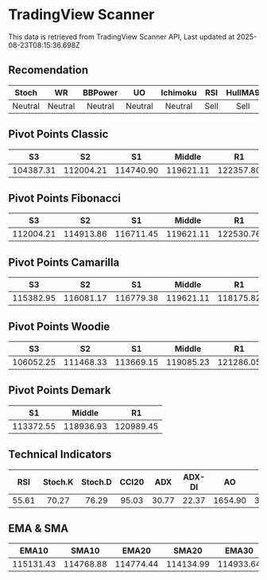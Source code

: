 # TradingView Scanner
This data is retrieved from TradingView Scanner API, Last updated at 2025-08-23T08:15:36.698Z

## Recomendation
| Stoch | WR | BBPower | UO | Ichimoku | RSI | HullMA9 |
| :---: | :---: | :---: | :---: | :---: | :---: | :---: |
| Neutral | Neutral | Neutral | Neutral | Neutral | Sell | Sell |

## Pivot Points Classic
| S3 | S2 | S1 | Middle | R1 | R2 | R3 |
| :---: | :---: | :---: | :---: | :---: | :---: | :---: |
| 104387.31 | 112004.21 | 114740.90 | 119621.11 | 122357.80 | 127238.01 | 134854.91 |

## Pivot Points Fibonacci
| S3 | S2 | S1 | Middle | R1 | R2 | R3 |
| :---: | :---: | :---: | :---: | :---: | :---: | :---: |
| 112004.21 | 114913.86 | 116711.45 | 119621.11 | 122530.76 | 124328.35 | 127238.01 |

## Pivot Points Camarilla
| S3 | S2 | S1 | Middle | R1 | R2 | R3 |
| :---: | :---: | :---: | :---: | :---: | :---: | :---: |
| 115382.95 | 116081.17 | 116779.38 | 119621.11 | 118175.82 | 118874.03 | 119572.25 |

## Pivot Points Woodie
| S3 | S2 | S1 | Middle | R1 | R2 | R3 |
| :---: | :---: | :---: | :---: | :---: | :---: | :---: |
| 106052.25 | 111468.33 | 113669.15 | 119085.23 | 121286.05 | 126702.13 | 128902.95 |

## Pivot Points Demark
| S1 | Middle | R1 |
| :---: | :---: | :---: |
| 113372.55 | 118936.93 | 120989.45 |

## Technical Indicators
| RSI | Stoch.K | Stoch.D | CCI20 | ADX | ADX-DI | AO | Mom | MACD | MACD | W.R | HullMA9 |
| :---: | :---: | :---: | :---: | :---: | :---: | :---: | :---: | :---: | :---: | :---: | :---: |
| 55.61 | 70.27 | 76.29 | 95.03 | 30.77 | 22.37 | 1654.90 | 3583.77 | 144.51 | -303.57 | -28.06 | 116464.98 |

## EMA & SMA
| EMA10 | SMA10 | EMA20 | SMA20 | EMA30 | SMA30 | EMA50 | SMA50 | EMA100 | SMA100 | EMA200 | SMA200 |
| :---: | :---: | :---: | :---: | :---: | :---: | :---: | :---: | :---: | :---: | :---: | :---: |
| 115131.43 | 114768.88 | 114774.44 | 114134.99 | 114933.64 | 114349.41 | 115472.81 | 115586.72 | 116171.58 | 117080.29 | 115991.65 | 116896.00 |